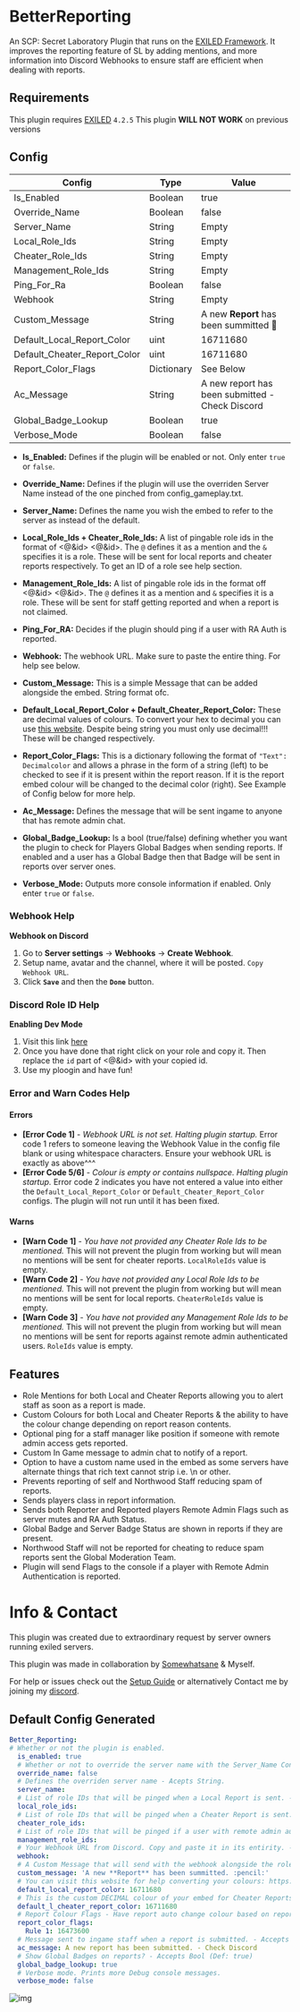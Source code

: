 # BetterReporting
An SCP: Secret Laboratory Plugin that runs on the [EXILED Framework](https://github.com/Exiled-Team/EXILED "Exiled"). It improves the reporting feature of SL by adding mentions, and more information into Discord Webhooks to ensure staff are efficient when dealing with reports.

<h2>Requirements</h2>

This plugin requires [EXILED](https://github.com/Exiled-Team/EXILED/releases "Exiled Releases") `4.2.5`
This plugin **WILL NOT WORK** on previous versions
<h2>Config</h2>

| Config  | Type | Value |
| ------------- | ------------- | ------------- |
| Is_Enabled  | Boolean  | true  |
| Override_Name  | Boolean  | false  |
| Server_Name  | String  | Empty  |
| Local_Role_Ids  | String  | Empty  |
| Cheater_Role_Ids  | String  | Empty  |
| Management_Role_Ids  | String  | Empty  |
| Ping_For_Ra  | Boolean  | false | 
| Webhook  | String  | Empty  |
| Custom_Message  | String  | A new **Report** has been summitted :pencil:  |
| Default_Local_Report_Color  | uint  | 16711680  |
| Default_Cheater_Report_Color  | uint | 16711680  |
| Report_Color_Flags | Dictionary | See Below |
| Ac_Message  | String | A new report has been submitted - Check Discord  |
| Global_Badge_Lookup | Boolean | true |
| Verbose_Mode  | Boolean  | false  |

* **Is_Enabled:** Defines if the plugin will be enabled or not. Only enter `true` or `false`.

* **Override_Name:** Defines if the plugin will use the overriden Server Name instead of the one pinched from config_gameplay.txt.

* **Server_Name:** Defines the name you wish the embed to refer to the server as instead of the default. 

* **Local_Role_Ids + Cheater_Role_Ids:** A list of pingable role ids in the format of <@&id> <@&id>. The `@` defines it as a mention and the `&` specifies it is a role. These will be sent for local reports and cheater reports respectively. To get an ID of a role see help section.

* **Management_Role_Ids:** A list of pingable role ids in the format off <@&id> <@&id>. The `@` defines it as a mention and `&` specifies it is a role. These will be sent for staff getting reported and when a report is not claimed.

* **Ping_For_RA:** Decides if the plugin should ping if a user with RA Auth is reported. 

* **Webhook:** The webhook URL. Make sure to paste the entire thing. For help see below.

* **Custom_Message:** This is a simple Message that can be added alongside the embed. String format ofc.

* **Default_Local_Report_Color + Default_Cheater_Report_Color:** These are decimal values of colours. To convert your hex to decimal you can use [this website](https://www.mathsisfun.com/hexadecimal-decimal-colors.html "Convert Hexadecimal to decimal"). Despite being string you must only use decimal!!! These will be changed respectively.
* **Report_Color_Flags:** This is a dictionary following the format of `"Text": Decimalcolor` and allows a phrase in the form of a string (left) to be checked to see if it is present within the report reason. If it is the report embed colour will be changed to the decimal color (right). See Example of Config below for more help.

* **Ac_Message:** Defines the message that will be sent ingame to anyone that has remote admin chat.

* **Global_Badge_Lookup:** Is a bool (true/false) defining whether you want the plugin to check for Players Global Badges when sending reports. If enabled and a user has a Global Badge then that Badge will be sent in reports over server ones.

* **Verbose_Mode:** Outputs more console information if enabled. Only enter `true` or `false`.


<h3>Webhook Help</h3>

**Webhook on Discord**
1. Go to **Server settings** -> **Webhooks** -> **Create Webhook**.
2. Setup name, avatar and the channel, where it will be posted. `Copy Webhook URL`.
3. Click **`Save`** and then the **`Done`** button.

<h3>Discord Role ID Help</h3>

**Enabling Dev Mode**
1. Visit this link [here](https://support.discord.com/hc/en-us/articles/206346498-Where-can-I-find-my-User-Server-Message-ID "Where can I find my User/Server/Message ID?")
2. Once you have done that right click on your role and copy it. Then replace the `id` part of <@&id> with your copied id.
3. Use my ploogin and have fun!

<h3>Error and Warn Codes Help</h3>

<h4>Errors</h4>

* **[Error Code 1]** - *Webhook URL is not set. Halting plugin startup.* Error code 1 refers to someone leaving the Webhook Value in the config file blank or using whitespace characters. Ensure your webhook URL is exactly as above^^^
* **[Error Code 5/6]** - *Colour is empty or contains nullspace. Halting plugin startup.* Error code 2 indicates you have not entered a value into either the `Default_Local_Report_Color` or `Default_Cheater_Report_Color` configs. The plugin will not run until it has been fixed.

<h4>Warns</h4>

* **[Warn Code 1]** - *You have not provided any Cheater Role Ids to be mentioned.* This will not prevent the plugin from working but will mean no mentions will be sent for cheater reports. `LocalRoleIds` value is empty.
* **[Warn Code 2]** - *You have not provided any Local Role Ids to be mentioned.* This will not prevent the plugin from working but will mean no mentions will be sent for local reports. `CheaterRoleIds` value is empty.
* **[Warn Code 3]** - *You have not provided any Management Role Ids to be mentioned.* This will not prevent the plugin from working but will mean no mentions will be sent for reports against remote admin authenticated users. `RoleIds` value is empty.

<h2>Features</h2>

* Role Mentions for both Local and Cheater Reports allowing you to alert staff as soon as a report is made.
* Custom Colours for both Local and Cheater Reports & the ability to have the colour change depending on report reason contents.
* Optional ping for a staff manager like position if someone with remote admin access gets reported.
* Custom In Game message to admin chat to notify of a report.
* Option to have a custom name used in the embed as some servers have alternate things that rich text cannot strip i.e. \n or other.
* Prevents reporting of self and Northwood Staff reducing spam of reports.
* Sends players class in report information.
* Sends both Reporter and Reported players Remote Admin Flags such as server mutes and RA Auth Status.
* Global Badge and Server Badge Status are shown in reports if they are present.
* Northwood Staff will not be reported for cheating to reduce spam reports sent the Global Moderation Team.
* Plugin will send Flags to the console if a player with Remote Admin Authentication is reported.

<h1>Info & Contact</h1>
This plugin was created due to extraordinary request by server owners running exiled servers. 

This plugin was made in collaboration by [Somewhatsane](https://github.com/SomewhatSane "SomewhatSane") & Myself.


For help or issues check out the [Setup Guide](https://www.betterreporting.net/index.php/setup-guide "Setup Guide | Better Reporting") or alternatively Contact me by joining my [discord](https://discord.gg/js4W9M5Csq "XoMiya's Kitchen").

<h2>Default Config Generated</h2>

```yaml
Better_Reporting:
# Whether or not the plugin is enabled.
  is_enabled: true
  # Whether or not to override the server name with the Server_Name Config Value - Accepts Bool.
  override_name: false
  # Defines the overriden server name - Acepts String.
  server_name: 
  # List of role IDs that will be pinged when a Local Report is sent. - Accepts String (Example '<@&modid> <@&adminid>').
  local_role_ids: 
  # List of role IDs that will be pinged when a Cheater Report is sent. - Accepts String (Example '<@&modid> <@&adminid>').
  cheater_role_ids: 
  # List of role IDs that will be pinged if a user with remote admin authentication is reported. This role should probably mention some management or something. - Accepts String (Example '<@&managerid> <@&ownerid> ').
  management_role_ids: 
  # Your Webhook URL from Discord. Copy and paste it in its entirity. - Example - https://discord.com/api/webhooks/XXXX/XXXX
  webhook: 
  # A Custom Message that will send with the webhook alongside the role mentions. This is a string and can work with discord formatting i.e ('A new **Report** has been summitted :pencil:').
  custom_message: 'A new **Report** has been summitted. :pencil:'
  # You can visit this website for help converting your colours: https://www.mathsisfun.com/hexadecimal-decimal-colors.html. This is the custom DECIMAL colour of your embed for Local Reports if no Report Colour Flags are apparent. If you have a hex colour code, please convert it first to decimal. - Accepts Decimal
  default_local_report_color: 16711680
  # This is the custom DECIMAL colour of your embed for Cheater Reports if no Report Colour Flags are apparent. If you have a hex colour code, please convert it first to decimal. - Accepts Decimal
  default_l_cheater_report_color: 16711680
  # Report Colour Flags - Have report auto change colour based on report message contents (string: uint)
  report_color_flags:
    Rule 1: 16473600
  # Message sent to ingame staff when a report is submitted. - Accepts String
  ac_message: A new report has been submitted. - Check Discord
  # Show Global Badges on reports? - Accepts Bool (Def: true)
  global_badge_lookup: true
  # Verbose mode. Prints more Debug console messages.
  verbose_mode: false
```

![img](https://img.shields.io/github/downloads/XoMiya-WPC/BetterReporting/total?style=for-the-badge)

